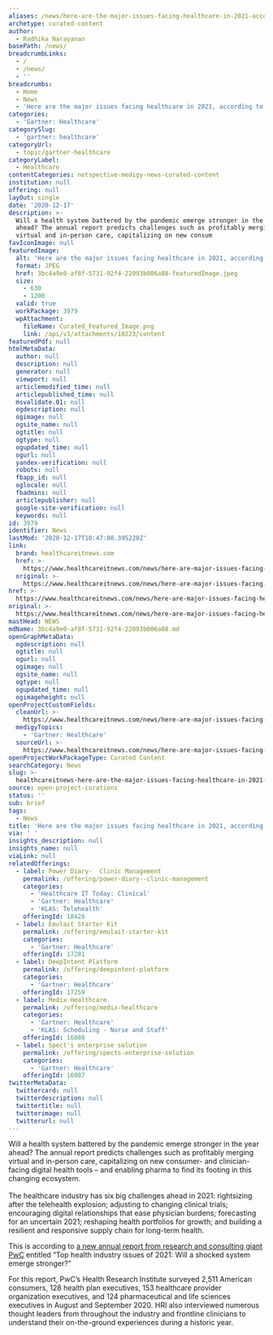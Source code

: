 ```yaml
---
aliases: /news/here-are-the-major-issues-facing-healthcare-in-2021-according-to-pwc
archetype: curated-content
author:
  - Radhika Narayanan
basePath: /news/
breadcrumbLinks:
  - /
  - /news/
  - ''
breadcrumbs:
  - Home
  - News
  - 'Here are the major issues facing healthcare in 2021, according to PwC'
categories:
  - 'Gartner: Healthcare'
categorySlug:
  - 'gartner: healthcare'
categoryUrl:
  - topic/gartner-healthcare
categoryLabel:
  - Healthcare
contentCategories: netspective-medigy-news-curated-content
institution: null
offering: null
layOut: single
date: '2020-12-17'
description: >-
  Will a health system battered by the pandemic emerge stronger in the year
  ahead? The annual report predicts challenges such as profitably merging
  virtual and in-person care, capitalizing on new consum
favIconImage: null
featuredImage:
  alt: 'Here are the major issues facing healthcare in 2021, according to PwC'
  format: JPEG
  href: 3bc4a9e0-af8f-5731-92f4-22093b006a88-featuredImage.jpeg
  size:
    - 630
    - 1200
  valid: true
  workPackage: 3979
  wpAttachment:
    fileName: Curated_Featured_Image.png
    link: /api/v3/attachments/10223/content
featuredPdf: null
htmlMetaData:
  author: null
  description: null
  generator: null
  viewport: null
  articlemodified_time: null
  articlepublished_time: null
  msvalidate.01: null
  ogdescription: null
  ogimage: null
  ogsite_name: null
  ogtitle: null
  ogtype: null
  ogupdated_time: null
  ogurl: null
  yandex-verification: null
  robots: null
  fbapp_id: null
  oglocale: null
  fbadmins: null
  articlepublisher: null
  google-site-verification: null
  keywords: null
id: 3979
identifier: News
lastMod: '2020-12-17T10:47:00.395220Z'
link:
  brand: healthcareitnews.com
  href: >-
    https://www.healthcareitnews.com/news/here-are-major-issues-facing-healthcare-2021-according-pwc
  original: >-
    https://www.healthcareitnews.com/news/here-are-major-issues-facing-healthcare-2021-according-pwc
href: >-
  https://www.healthcareitnews.com/news/here-are-major-issues-facing-healthcare-2021-according-pwc
original: >-
  https://www.healthcareitnews.com/news/here-are-major-issues-facing-healthcare-2021-according-pwc
mastHead: NEWS
mdName: 3bc4a9e0-af8f-5731-92f4-22093b006a88.md
openGraphMetaData:
  ogdescription: null
  ogtitle: null
  ogurl: null
  ogimage: null
  ogsite_name: null
  ogtype: null
  ogupdated_time: null
  ogimageheight: null
openProjectCustomFields:
  cleanUrl: >-
    https://www.healthcareitnews.com/news/here-are-major-issues-facing-healthcare-2021-according-pwc
  medigyTopics:
    - 'Gartner: Healthcare'
  sourceUrl: >-
    https://www.healthcareitnews.com/news/here-are-major-issues-facing-healthcare-2021-according-pwc
openProjectWorkPackageType: Curated Content
searchCategory: News
slug: >-
  healthcareitnews-here-are-the-major-issues-facing-healthcare-in-2021-according-to-pwc
source: open-project-curations
status: ''
sub: brief
tags:
  - News
title: 'Here are the major issues facing healthcare in 2021, according to PwC'
via: ' '
insights_description: null
insights_name: null
viaLink: null
relatedOfferings:
  - label: Power Diary-  Clinic Management
    permalink: /offering/power-diary--clinic-management
    categories:
      - 'Healthcare IT Today: Clinical'
      - 'Gartner: Healthcare'
      - 'KLAS: Telehealth'
    offeringId: 18428
  - label: Emulait Starter Kit
    permalink: /offering/emulait-starter-kit
    categories:
      - 'Gartner: Healthcare'
    offeringId: 17281
  - label: DeepIntent Platform
    permalink: /offering/deepintent-platform
    categories:
      - 'Gartner: Healthcare'
    offeringId: 17259
  - label: Medix Healthcare
    permalink: /offering/medix-healthcare
    categories:
      - 'Gartner: Healthcare'
      - 'KLAS: Scheduling - Nurse and Staff'
    offeringId: 16888
  - label: Spect's enterprise solution
    permalink: /offering/spects-enterprise-solution
    categories:
      - 'Gartner: Healthcare'
    offeringId: 16087
twitterMetaData:
  twittercard: null
  twitterdescription: null
  twittertitle: null
  twitterimage: null
  twitterurl: null
---
```

<p>Will a health system battered by the pandemic emerge stronger in the year ahead? The annual report predicts challenges such as profitably merging virtual and in-person care, capitalizing on new consumer- and clinician-facing digital health tools – and enabling pharma to find its footing in this changing ecosystem.<br><br>The healthcare industry has six big challenges ahead in 2021: rightsizing after the telehealth explosion; adjusting to changing clinical trials; encouraging digital relationships that ease physician burdens; forecasting for an uncertain 2021; reshaping health portfolios for growth; and building a resilient and responsive supply chain for long-term health.</p><p>This is according to <a href="https://www.pwc.com/us/tophealthissues">a new annual report from research and consulting giant PwC</a>&nbsp;entitled “Top health industry issues of 2021: Will a shocked system emerge stronger?”</p><p>For this report, PwC’s Health Research Institute surveyed 2,511 American consumers, 128 health plan executives, 153 healthcare provider organization executives, and 124 pharmaceutical and life sciences executives in August and September 2020. HRI also interviewed numerous thought leaders from throughout the industry and frontline clinicians to understand their on-the-ground experiences during a historic year.</p>